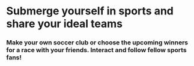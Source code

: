 # Submerge yourself in sports and share your ideal teams
### Make your own soccer club or choose the upcoming winners for a race with your friends. Interact and follow fellow sports fans!
